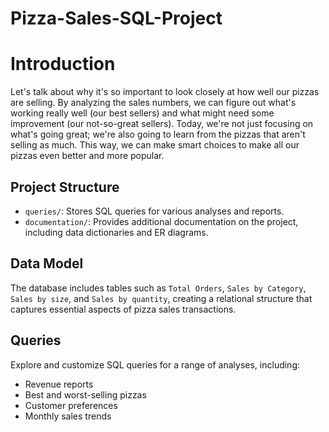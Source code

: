 # Pizza-Sales-SQL-Project

# Introduction

Let's talk about why it's so important to look closely at how well our pizzas are selling. By analyzing the sales numbers, we can figure out what's working really well (our best sellers) and what might need some improvement (our not-so-great sellers). Today, we're not just focusing on what's going great; we're also going to learn from the pizzas that aren't selling as much. This way, we can make smart choices to make all our pizzas even better and more popular.

## Project Structure

- `queries/`: Stores SQL queries for various analyses and reports.
- `documentation/`: Provides additional documentation on the project, including data dictionaries and ER diagrams.

## Data Model

The database includes tables such as `Total Orders`, `Sales by Category`, `Sales by size`, and `Sales by quantity`, creating a relational structure that captures essential aspects of pizza sales transactions.

## Queries

Explore and customize SQL queries for a range of analyses, including:

- Revenue reports
- Best and worst-selling pizzas
- Customer preferences
- Monthly sales trends
